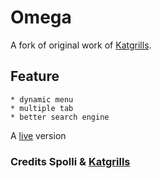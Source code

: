 # Omega
A fork of original work of [Katgrills](https://github.com/Catgrills). 
## Feature
	* dynamic menu
	* multiple tab
	* better search engine
A [live](https://spolli.github.io/Omega/) version

### Credits Spolli & [Katgrills](https://github.com/Catgrills)
